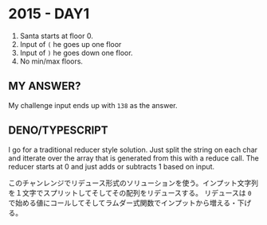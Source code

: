 # 2015 - DAY1

1. Santa starts at floor 0.
2. Input of `(` he goes up one floor
3. Input of `)` he goes down one floor.
4. No min/max floors.

## MY ANSWER?

My challenge input ends up with `138` as the answer.

## DENO/TYPESCRIPT

I go for a traditional reducer style solution. Just split the string on each char and itterate over the array
that is generated from this with a reduce call. The reducer starts at 0 and just adds or subtracts 1 based on
input.

このチャンレンジでリデュース形式のソリューションを使う。インプット文字列を１文字でスプリットしてそしてその配列をリデュースする。
リデュースは `0` で始める値にコールしてそしてラムダー式関数でインプットから増える・下げる。
